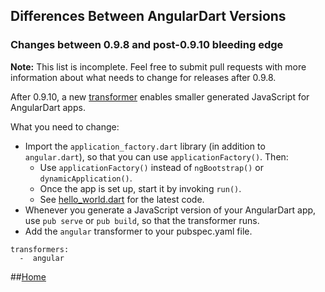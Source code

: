 ## Differences Between AngularDart Versions

### Changes between 0.9.8 and post-0.9.10 bleeding edge

**Note:**
This list is incomplete.
Feel free to submit pull requests with more information
about what needs to change for releases after 0.9.8.

After 0.9.10, a new
[transformer](https://www.dartlang.org/tools/pub/assets-and-transformers.html)
enables smaller generated JavaScript for AngularDart apps.

What you need to change:

* Import the `application_factory.dart` library (in addition to `angular.dart`),
  so that you can use `applicationFactory()`. Then:
  * Use `applicationFactory()` instead of `ngBootstrap()` or `dynamicApplication()`.
  * Once the app is set up, start it by invoking `run()`.
  * See [hello_world.dart](https://github.com/angular/angular.dart/blob/master/example/web/hello_world.dart)
    for the latest code.
* Whenever you generate a JavaScript version of your AngularDart app,
  use `pub serve` or `pub build`,
  so that the transformer runs.
* Add the `angular` transformer to your pubspec.yaml file.
```     
transformers:
  -  angular
```

##[Home](../README.md#code-lab-angulardart)

